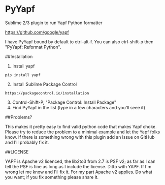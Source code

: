 # PyYapf
Sublime 2/3 plugin to run Yapf Python formatter

https://github.com/google/yapf

I have PyYapf bound by default to ctrl-alt-f.  You can also ctrl-shift-p then "PyYapf: Reformat Python".

##Installation

1.  Install yapf
   ```
   pip install yapf
   ```

2.  Install Sublime Package Control
   ```
   https://packagecontrol.io/installation
   ```

3.  Control-Shift-P, "Package Control: Install Package"
4.  Find PyYapf in the list (type in a few characters and you'll seee it)


##Problems?

This makes it pretty easy to find valid python code that makes Yapf choke.  Please try to reduce the problem to a minimal example and let the Yapf folks know.  If there is something wrong with this plugin add an Issue on GitHub and I'll probably fix it.

##LICENSE

YAPF is Apache v2 licenced, the lib2to3 from 2.7 is PSF v2; as far as I can tell the PSF is fine as long as I include the license.  Ditto with YAPF.  If I'm wrong let me know and I'll fix it.  For my part Apache v2 applies.  Do what you want; if you fix something please share it.
